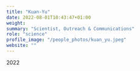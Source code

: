```yaml
---
title: "Kuan-Yu"
date: 2022-08-01T10:43:47+01:00
weight: 
summary: "Scientist, Outreach & Communications"
role: "science"
profile_image: "/people_photos/kuan_yu.jpeg"
website: ""
---
```

2022
